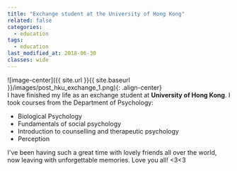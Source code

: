 ```yaml
---
title: "Exchange student at the University of Hong Kong"
related: false
categories:
  - education
tags:
  - education
last_modified_at: 2018-06-30
classes: wide
---
```

![image-center]({{ site.url }}{{ site.baseurl }}/images/post_hku_exchange_1.png){: .align-center}\
I have finished my life as an exchange student at **University of Hong Kong**. I took courses from the Department of Psychology:
* Biological Psychology  
* Fundamentals of social psychology   
* Introduction to counselling and therapeutic psychology  
* Perception  

I've been having such a great time with lovely friends all over the world, now leaving with unforgettable memories. Love you all! <3<3
